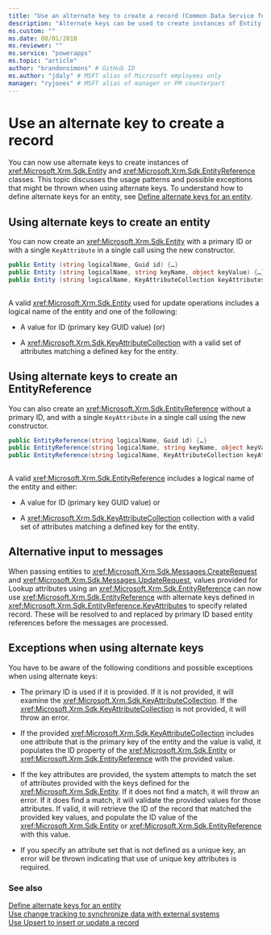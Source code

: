 ```yaml
---
title: "Use an alternate key to create a record (Common Data Service for Apps) | Microsoft Docs" # Intent and product brand in a unique string of 43-59 chars including spaces
description: "Alternate keys can be used to create instances of Entity and EntityReference classes. This topic discusses the usage patterns and possible exceptions that might be thrown when using alternate keys." # 115-145 characters including spaces. This abstract displays in the search result.
ms.custom: ""
ms.date: 08/01/2018
ms.reviewer: ""
ms.service: "powerapps"
ms.topic: "article"
author: "brandonsimons" # GitHub ID
ms.author: "jdaly" # MSFT alias of Microsoft employees only
manager: "ryjones" # MSFT alias of manager or PM counterpart
---
```

# Use an alternate key to create a record

You   can now use alternate keys to create instances of <xref:Microsoft.Xrm.Sdk.Entity> and <xref:Microsoft.Xrm.Sdk.EntityReference> classes. This topic discusses the usage patterns and possible exceptions that might be thrown when using alternate keys. To understand how to define alternate keys for an entity, see [Define alternate keys for an entity](define-alternate-keys-entity.md).  
  
<a name="BKMK_entity"></a>   
## Using alternate keys to create an entity  
 You can now create an <xref:Microsoft.Xrm.Sdk.Entity> with a primary ID or with a single `KeyAttribute` in a single call using the new constructor.  
  
```csharp  
public Entity (string logicalName, Guid id) {…}    
public Entity (string logicalName, string keyName, object keyValue) {…}  
public Entity (string logicalName, KeyAttributeCollection keyAttributes) {…}  
  
```  
  
 A valid <xref:Microsoft.Xrm.Sdk.Entity> used for update operations includes a logical name of the entity and one of the following:  
  
-   A value for ID (primary key GUID value) (or)  
  
-   A <xref:Microsoft.Xrm.Sdk.KeyAttributeCollection> with a valid set of attributes matching a defined key for the entity.  
  
<a name="BKMK_EntityReference"></a>   
## Using alternate keys to create an EntityReference  
 You can also create an <xref:Microsoft.Xrm.Sdk.EntityReference> without a primary ID, and with a single `KeyAttribute` in a single call using the new constructor.  
  
```csharp  
public EntityReference(string logicalName, Guid id) {…}    
public EntityReference(string logicalName, string keyName, object keyValue) {…}    
public EntityReference(string logicalName, KeyAttributeCollection keyAttributeCollection) {…}  
  
```  
  
 A valid <xref:Microsoft.Xrm.Sdk.EntityReference> includes a logical name of the entity and either:  
  
-   A value for ID (primary key GUID value) or  
  
-   A <xref:Microsoft.Xrm.Sdk.KeyAttributeCollection> collection with a valid set of attributes matching a defined key for the entity.  
  
<a name="BKMK_input"></a>   
## Alternative input to messages  
 When passing entities to <xref:Microsoft.Xrm.Sdk.Messages.CreateRequest> and <xref:Microsoft.Xrm.Sdk.Messages.UpdateRequest>, values provided for Lookup attributes using an <xref:Microsoft.Xrm.Sdk.EntityReference> can now use <xref:Microsoft.Xrm.Sdk.EntityReference> with alternate keys defined in <xref:Microsoft.Xrm.Sdk.EntityReference.KeyAttributes> to specify related record.  These will be resolved to and replaced by primary ID based entity references before the messages are processed.  
  
<a name="BKMK_Exceptions"></a>   
## Exceptions when using alternate keys  
 You have to be aware of the following conditions and possible exceptions when using alternate keys:  
  
-   The primary ID is used if it is provided. If it is not provided, it will examine the <xref:Microsoft.Xrm.Sdk.KeyAttributeCollection>.  If the <xref:Microsoft.Xrm.Sdk.KeyAttributeCollection> is not provided, it will throw an error.  
  
-   If the provided <xref:Microsoft.Xrm.Sdk.KeyAttributeCollection> includes one attribute that is the primary key of the entity and the value is valid, it populates the ID property of the <xref:Microsoft.Xrm.Sdk.Entity> or <xref:Microsoft.Xrm.Sdk.EntityReference> with the provided value.  
  
-   If the key attributes are provided, the system attempts to match the set of attributes provided with the keys defined for the <xref:Microsoft.Xrm.Sdk.Entity>.  If it does not find a match, it will throw an error.  If it does find a match, it will validate the provided values for those attributes. If valid, it will retrieve the ID of the record that matched the provided key values, and populate the ID value of the <xref:Microsoft.Xrm.Sdk.Entity> or <xref:Microsoft.Xrm.Sdk.EntityReference> with this value.  
  
-   If you specify an attribute set that is not defined as a unique key, an error will be thrown indicating that use of unique key attributes is required.  
  
### See also  
 [Define alternate keys for an entity](define-alternate-keys-entity.md)   
 [Use change tracking to synchronize data with external systems](use-change-tracking-synchronize-data-external-systems.md)   
 [Use Upsert to insert or update a record](use-upsert-insert-update-record.md)
